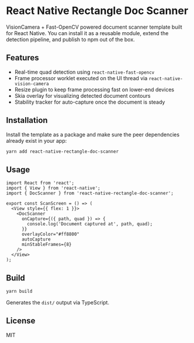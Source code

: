 # React Native Rectangle Doc Scanner

VisionCamera + Fast-OpenCV powered document scanner template built for React Native. You can install it as a reusable module, extend the detection pipeline, and publish to npm out of the box.

## Features
- Real-time quad detection using `react-native-fast-opencv`
- Frame processor worklet executed on the UI thread via `react-native-vision-camera`
- Resize plugin to keep frame processing fast on lower-end devices
- Skia overlay for visualizing detected document contours
- Stability tracker for auto-capture once the document is steady

## Installation
Install the template as a package and make sure the peer dependencies already exist in your app:

```sh
yarn add react-native-rectangle-doc-scanner
```

## Usage
```tsx
import React from 'react';
import { View } from 'react-native';
import { DocScanner } from 'react-native-rectangle-doc-scanner';

export const ScanScreen = () => (
  <View style={{ flex: 1 }}>
    <DocScanner
      onCapture={({ path, quad }) => {
        console.log('Document captured at', path, quad);
      }}
      overlayColor="#ff8800"
      autoCapture
      minStableFrames={8}
    />
  </View>
);
```

## Build
```sh
yarn build
```
Generates the `dist/` output via TypeScript.

## License
MIT
